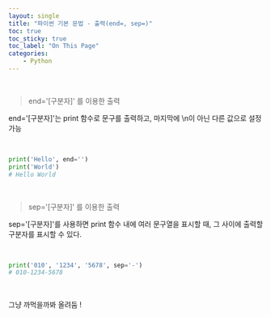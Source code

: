 ```yaml
---
layout: single
title: "파이썬 기본 문법 - 출력(end=, sep=)"
toc: true
toc_sticky: true
toc_label: "On This Page"
categories:
    - Python
---
```


<br>

> end='[구분자]' 를 이용한 출력

end='[구분자]'는 print 함수로 문구를 출력하고, 마지막에 \n이 아닌 다른 값으로 설정 가능

<br>

```py
print('Hello', end='')
print('World')
# Hello World
```

<br>

> sep='[구분자]' 를 이용한 출력

sep='[구분자]'를 사용하면 print 함수 내에 여러 문구열을 표시할 때, 그 사이에 출력할 구분자를 표시할 수 있다.

<br>

```py
print('010', '1234', '5678', sep='-')
# 010-1234-5678
```

<br>

그냥 까먹을까봐 올려둠 !